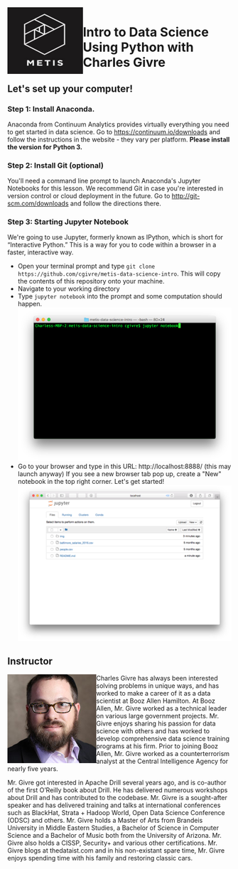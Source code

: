 <img src="img/metis_logo.png" align="left" height=150 width=170 />

# Intro to Data Science Using Python with Charles Givre 
## Let's set up your computer!
### Step 1: Install Anaconda.
Anaconda from Continuum Analytics provides virtually everything you need to get started in data science. Go to https://continuum.io/downloads and follow the instructions in the website - they vary per platform.
**Please install the version for Python 3.** 
### Step 2: Install Git (optional)
You'll need a command line prompt to launch Anaconda's Jupyter Notebooks for this lesson. We recommend Git in case you're interested in version control or cloud deployment in the future. Go to http://git-scm.com/downloads and follow the directions there.
### Step 3: Starting Jupyter Notebook
We're going to use Jupyter, formerly known as IPython, which is short for “Interactive Python.” This is a way for you to code within a browser in a faster, interactive way.
* Open your terminal prompt and type `git clone https://github.com/cgivre/metis-data-science-intro`.  This will copy the contents of this repository onto your machine.
* Navigate to your working directory
* Type `jupyter notebook` into the prompt and some computation should happen.
![Alt text](./img/starting_jupyter_notebook.png "Starting Jupyter Notebook")
* Go to your browser and type in this URL: http://localhost:8888/ (this may launch anyway)
If you see a new browser tab pop up, create a "New" notebook in the top right corner. Let's get started!
![Alt text](./img/jupyter_notebook.png "Jupyter Notebook")

## Instructor
<img align="left" src="./img/csg.jpg">Charles Givre has always been interested solving problems in unique ways, and has worked to make a career of it as a data scientist at Booz Allen Hamilton. At Booz Allen, Mr. Givre worked as a technical leader on various large government projects. Mr. Givre enjoys sharing his passion for data science with others and has worked to develop comprehensive data science training programs at his firm. Prior to joining Booz Allen, Mr. Givre worked as a counterterrorism analyst at the Central Intelligence Agency for nearly five years.

Mr. Givre got interested in Apache Drill several years ago, and is co-author of the first O’Reilly book about Drill. He has delivered numerous workshops about Drill and has contributed to the codebase. Mr. Givre is a sought-after speaker and has delivered training and talks at international conferences such as BlackHat, Strata + Hadoop World, Open Data Science Conference (ODSC) and others. Mr. Givre holds a Master of Arts from Brandeis University in Middle Eastern Studies, a Bachelor of Science in Computer Science and a Bachelor of Music both from the University of Arizona. Mr. Givre also holds a CISSP, Security+ and various other certifications. Mr. Givre blogs at thedataist.com and in his non-existant spare time, Mr. Givre enjoys spending time with his family and restoring classic cars.
